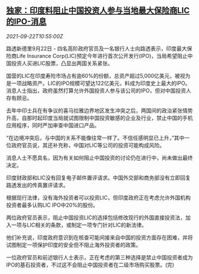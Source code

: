 <!--1632308462000-->
[独家：印度料阻止中国投资人参与当地最大保险商LIC的IPO-消息](https://cn.reuters.com/article/india-lic-ipo-chinese-investors-0922-idCNKBS2GI0X6)
------

<div><i>2021-09-22T10:55:00Z</i></div><p>路透新德里9月22日 - 四名高阶政府官员及一名银行人士向路透表示，印度最大保险商Life Insurance Corp(LIC)预定今年进行首次公开发行(IPO)，当局希望阻止中国投资人买进LIC股票，凸显出两国关系紧张。</p><p>国营的LIC在印度寿险市场占有逾60%的份额，总资产超过5,000亿美元，被视为是一项战略资产。LIC的IPO规模可望达122亿美元，料成为印度史上最大的IPO。消息人士指出，政府虽然打算允许外国投资人参与该公司的IPO，但对中国投资人存有顾忌。</p><p>去年中印士兵在有争议的喜马拉雅边界地区发生冲突之后，两国间的政治紧张情势升高，自那时起印度当局就试图限制中国投资敏感的企业及行业，禁止中国的手机应用程序，同时严加审查中国进口产品。</p><p>“在边境冲突后，与中国的关系不能像往常一样了。不信任感明显已上升，”其中一位政府官员说，其还补充称，中国对LIC等公司的投资可能构成风险。</p><p>消息人士不愿具名，因为有关如何阻止中国投资的讨论仍在进行中，尚未做出最终决定。</p><p>印度财政部和LIC没有回复电子邮件置评请求。中国外交部和商务部没有立即回复路透发出的传真置评请求。</p><p>根据现行法律，没有海外投资者可以投资LIC，但印度政府正在考虑允许外国机构投资者最多认购LIC IPO中20%的股份。</p><p>两位政府官员表示，阻止中国投资LIC的选择包括修改现行的外国直接投资法，加入一项与LIC相关的条款，或制定一项专门针对LIC的新法律。</p><p>他们补充说，印度政府意识到在核查可能间接来自中国的投资方面存在困难，并将试图制定一项保护印度的安全但不阻止海外投资者的政策。</p><p>一位政府官员和前述银行人士表示，正在考虑的第三种选择是禁止中国投资者成为IPO的基石投资者，不过这不会阻止中国投资者在二级市场购买股票。(完)</p>

